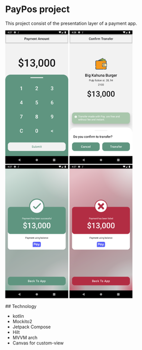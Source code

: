 # PayPos project

This project consist of the presentation layer of a payment app.

<p float="center">
<img src="screenshots/offer.png" width ="200">
<img src="screenshots/confirm.png" width ="200">
<img src="screenshots/succeed.png" width ="200">
<img src="screenshots/failure.png" width ="200">
</p>
## Technology

- kotlin
- Mockito2
- Jetpack Compose
- Hilt
- MVVM arch
- Canvas for custom-view
